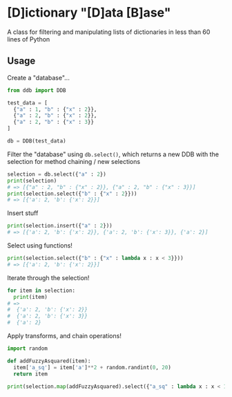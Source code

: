# [D]ictionary "[D]ata [B]ase"

A class for filtering and manipulating lists of dictionaries in less than 60 lines of Python

## Usage

Create a "database"...

```python
from ddb import DDB

test_data = [
  {"a" : 1, "b" : {"x" : 2}}, 
  {"a" : 2, "b" : {"x" : 2}},
  {"a" : 2, "b" : {"x" : 3}}
]

db = DDB(test_data)
```

Filter the "database" using `db.select()`, which returns 
a new DDB with the selection for method chaining / new selections

```python
selection = db.select({"a" : 2})
print(selection)
# => [{"a" : 2, "b" : {"x" : 2}}, {"a" : 2, "b" : {"x" : 3}}]
print(selection.select({"b" : {"x" : 2}}))
# => [{'a': 2, 'b': {'x': 2}}]

```

Insert stuff 

```python
print(selection.insert({"a" : 2}))
# => [{'a': 2, 'b': {'x': 2}}, {'a': 2, 'b': {'x': 3}}, {'a': 2}]

```

Select using functions!


```python
print(selection.select({"b" : {"x" : lambda x : x < 3}}))
# => [{'a': 2, 'b': {'x': 2}}]
```

Iterate through the selection!

```python
for item in selection:
  print(item)
# =>
#  {'a': 2, 'b': {'x': 2}}
#  {'a': 2, 'b': {'x': 3}}
#  {'a': 2}
```

Apply transforms, and chain operations!

```python
import random

def addFuzzyAsquared(item):
  item['a_sq'] = item['a']**2 + random.randint(0, 20)
  return item

print(selection.map(addFuzzyAsquared).select({"a_sq" : lambda x : x < 10}))

```

